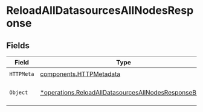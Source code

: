 # ReloadAllDatasourcesAllNodesResponse


## Fields

| Field                                                                                                                       | Type                                                                                                                        | Required                                                                                                                    | Description                                                                                                                 |
| --------------------------------------------------------------------------------------------------------------------------- | --------------------------------------------------------------------------------------------------------------------------- | --------------------------------------------------------------------------------------------------------------------------- | --------------------------------------------------------------------------------------------------------------------------- |
| `HTTPMeta`                                                                                                                  | [components.HTTPMetadata](../../models/components/httpmetadata.md)                                                          | :heavy_check_mark:                                                                                                          | N/A                                                                                                                         |
| `Object`                                                                                                                    | [*operations.ReloadAllDatasourcesAllNodesResponseBody](../../models/operations/reloadalldatasourcesallnodesresponsebody.md) | :heavy_minus_sign:                                                                                                          | Data source reloaded                                                                                                        |
